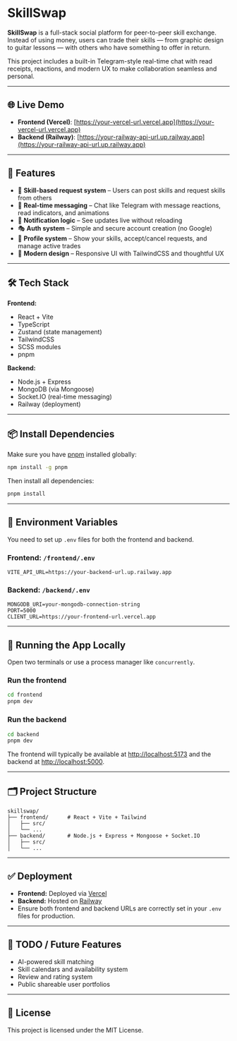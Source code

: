 

# SkillSwap

**SkillSwap** is a full-stack social platform for peer-to-peer skill exchange. Instead of using money, users can trade their skills — from graphic design to guitar lessons — with others who have something to offer in return.

This project includes a built-in Telegram-style real-time chat with read receipts, reactions, and modern UX to make collaboration seamless and personal.

---

## 🌐 Live Demo

- **Frontend (Vercel)**: [https://your-vercel-url.vercel.app](https://your-vercel-url.vercel.app)
- **Backend (Railway)**: [https://your-railway-api-url.up.railway.app](https://your-railway-api-url.up.railway.app)

---

## 🚀 Features

- 🔁 **Skill-based request system** – Users can post skills and request skills from others
- 💬 **Real-time messaging** – Chat like Telegram with message reactions, read indicators, and animations
- 📩 **Notification logic** – See updates live without reloading
- 🎭 **Auth system** – Simple and secure account creation (no Google)
- 💼 **Profile system** – Show your skills, accept/cancel requests, and manage active trades
- 🎨 **Modern design** – Responsive UI with TailwindCSS and thoughtful UX

---

## 🛠 Tech Stack

**Frontend:**

- React + Vite
- TypeScript
- Zustand (state management)
- TailwindCSS
- SCSS modules
- pnpm

**Backend:**

- Node.js + Express
- MongoDB (via Mongoose)
- Socket.IO (real-time messaging)
- Railway (deployment)

---

## 📦 Install Dependencies

Make sure you have [pnpm](https://pnpm.io/) installed globally:

```bash
npm install -g pnpm
```

Then install all dependencies:

```bash
pnpm install
```

---

## 🔧 Environment Variables

You need to set up `.env` files for both the frontend and backend.

### Frontend: `/frontend/.env`

```env
VITE_API_URL=https://your-backend-url.up.railway.app
```

### Backend: `/backend/.env`

```env
MONGODB_URI=your-mongodb-connection-string
PORT=5000
CLIENT_URL=https://your-frontend-url.vercel.app
```

---

## 🧪 Running the App Locally

Open two terminals or use a process manager like `concurrently`.

### Run the frontend

```bash
cd frontend
pnpm dev
```

### Run the backend

```bash
cd backend
pnpm dev
```

The frontend will typically be available at [http://localhost:5173](http://localhost:5173) and the backend at [http://localhost:5000](http://localhost:5000).

---

## 🗂 Project Structure

```
skillswap/
├── frontend/      # React + Vite + Tailwind
│   ├── src/
│   └── ...
├── backend/       # Node.js + Express + Mongoose + Socket.IO
│   ├── src/
│   └── ...
```

---

## ✅ Deployment

- **Frontend:** Deployed via [Vercel](https://vercel.com)
- **Backend:** Hosted on [Railway](https://railway.app)
- Ensure both frontend and backend URLs are correctly set in your `.env` files for production.

---

## 📌 TODO / Future Features

- AI-powered skill matching
- Skill calendars and availability system
- Review and rating system
- Public shareable user portfolios

---

## 📄 License

This project is licensed under the MIT License.
